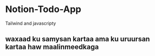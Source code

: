 # Notion-Todo-App
Tailwind  and javascripty
## waxaad ku samysan kartaa ama ku uruursan kartaa haw maalinmeedkaga 
